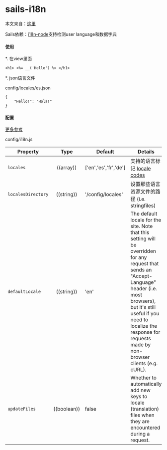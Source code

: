 sails-i18n
==========

本文来自：[这里](http://sailsjs.org/#/documentation/concepts/Internationalization)

Sails依赖：[i18n-node](https://github.com/mashpie/i18n-node#list-of-configuration-options)支持检测user language和数据字典

#### 使用

*. 在view里面

```
<h1> <%= __('Hello') %> </h1>
```


*. json语言文件

config/locales/es.json

```
{
    "Hello!": "Hola!"
}
```



#### 配置

[更多参考](https://github.com/balderdashy/sails-docs/blob/master/reference/sails.config/sails.config.i18n.md)

config/i18n.js


| Property           | Type        | Default               | Details |
|--------------------|:-----------:|-----------------------|---------|
| `locales`          | ((array))   | ['en','es','fr','de'] | 支持的语言标记 [locale codes](http://en.wikipedia.org/wiki/BCP_47)
| `localesDirectory` | ((string))  | '/config/locales'     | 设置那些语言资源文件的路径 (i.e. stringfiles)
| `defaultLocale`    | ((string))  | 'en'                  | The default locale for the site. Note that this setting will be overridden for any request that sends an "Accept-Language" header (i.e. most browsers), but it's still useful if you need to localize the response for requests made by non-browser clients (e.g. cURL).
| `updateFiles`      | ((boolean)) | false                 | Whether to automatically add new keys to locale (translation) files when they are encountered during a request.


